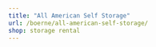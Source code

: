 ```yaml
---
title: "All American Self Storage"
url: /boerne/all-american-self-storage/
shop: storage rental
---
```

